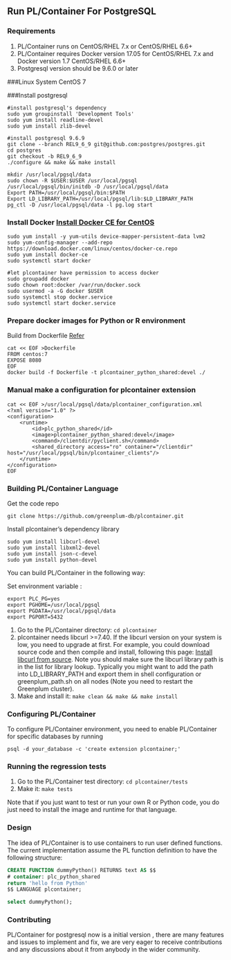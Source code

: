 ## Run PL/Container For PostgreSQL

### Requirements

1. PL/Container runs on CentOS/RHEL 7.x or CentOS/RHEL 6.6+
1. PL/Container requires Docker version 17.05 for CentOS/RHEL 7.x and Docker version 1.7 CentOS/RHEL 6.6+
1. Postgresql version should be 9.6.0 or later

###Linux System
CentOS 7

###Install postgresql
```shell
#install postgresql's dependency
sudo yum groupinstall 'Development Tools'
sudo yum install readline-devel
sudo yum install zlib-devel

#install postgresql 9.6.9
git clone --branch REL9_6_9 git@github.com:postgres/postgres.git
cd postgres
git checkout -b REL9_6_9
./configure && make && make install

mkdir /usr/local/pgsql/data
sudo chown -R $USER:$USER /usr/local/pgsql
/usr/local/pgsql/bin/initdb -D /usr/local/pgsql/data
Export PATH=/usr/local/pgsql/bin:$PATH
Export LD_LIBRARY_PATH=/usr/local/pgsql/lib:$LD_LIBRARY_PATH
pg_ctl -D /usr/local/pgsql/data -l pg.log start
```

### Install Docker  [Install Docker CE for CentOS](https://docs.docker.com/install/linux/docker-ce/centos/#install-docker-ce-1)
```shell
sudo yum install -y yum-utils device-mapper-persistent-data lvm2
sudo yum-config-manager --add-repo https://download.docker.com/linux/centos/docker-ce.repo
sudo yum install docker-ce
sudo systemctl start docker

#let plcontainer have permission to access docker
sudo groupadd docker
sudo chown root:docker /var/run/docker.sock
sudo usermod -a -G docker $USER
sudo systemctl stop docker.service
sudo systemctl start docker.service
```



### Prepare docker images for Python or R environment
Build from Dockerfile  [Refer](https://github.com/greenplum-db/plcontainer/wiki/How-to-build-docker-image)
```
cat << EOF >Dockerfile
FROM centos:7
EXPOSE 8080
EOF
docker build -f Dockerfile -t plcontainer_python_shared:devel ./
```

### Manual make a configuration for plcontainer extension
```shell
cat << EOF >/usr/local/pgsql/data/plcontainer_configuration.xml
<?xml version="1.0" ?>
<configuration>
    <runtime>
        <id>plc_python_shared</id>
        <image>plcontainer_python_shared:devel</image>
        <command>/clientdir/pyclient.sh</command>
        <shared_directory access="ro" container="/clientdir" host="/usr/local/pgsql/bin/plcontainer_clients"/>
    </runtime>
</configuration>
EOF
```

### Building PL/Container Language
Get the code repo
```shell
git clone https://github.com/greenplum-db/plcontainer.git
```

Install plcontainer’s dependency library
```shell
sudo yum install libcurl-devel
sudo yum install libxml2-devel
sudo yum install json-c-devel
sudo yum install python-devel
```

You can build PL/Container in the following way:

Set environment variable :
```shell
export PLC_PG=yes
export PGHOME=/usr/local/pgsql
export PGDATA=/usr/local/pgsql/data
export PGPORT=5432
```
1. Go to the PL/Container directory: `cd plcontainer`
1. plcontainer needs libcurl >=7.40. If the libcurl version on your system is low, you need to upgrade at first. For example, you could download source code and then compile and install, following this page: [Install libcurl from source](https://curl.haxx.se/docs/install.html). Note you should make sure the libcurl library path is in the list for library lookup. Typically you might want to add the path into LD_LIBRARY_PATH and export them in shell configuration or greenplum_path.sh on all nodes (Note you need to restart the Greenplum cluster).
1. Make and install it: `make clean && make && make install`

### Configuring PL/Container
To configure PL/Container environment, you need to enable PL/Container for specific databases by running 
   ```shell
   psql -d your_database -c 'create extension plcontainer;'
   ```

### Running the regression tests
1. Go to the PL/Container test directory: `cd plcontainer/tests`
1. Make it: `make tests`

Note that if you just want to test or run your own R or Python code, you do just need to install the image and runtime for that language.

### Design
The idea of PL/Container is to use containers to run user defined functions. The current implementation assume the PL function definition to have the following structure:

```sql
CREATE FUNCTION dummyPython() RETURNS text AS $$
# container: plc_python_shared
return 'hello from Python'
$$ LANGUAGE plcontainer;

select dummyPython();
```

### Contributing
PL/Container for postgresql now is a initial version , there are many features and issues to implement and fix, we are very eager to receive contributions and any discussions about it from anybody in the wider community.
